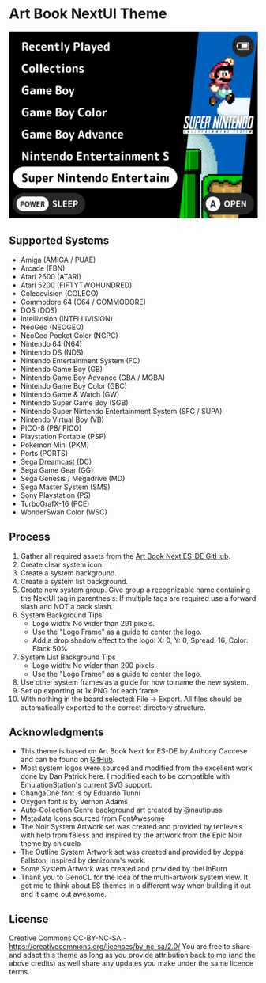 # Art Book NextUI Theme

<img width=512px src="preview.png">

## Supported Systems
- Amiga (AMIGA / PUAE)
- Arcade (FBN)
- Atari 2600 (ATARI)
- Atari 5200 (FIFTYTWOHUNDRED)
- Colecovision (COLECO)
- Commodore 64 (C64 / COMMODORE)
- DOS (DOS)
- Intellivision (INTELLIVISION)
- NeoGeo (NEOGEO)
- NeoGeo Pocket Color (NGPC)
- Nintendo 64 (N64)
- Nintendo DS (NDS)
- Nintendo Entertainment System (FC)
- Nintendo Game Boy (GB)
- Nintendo Game Boy Advance (GBA / MGBA)
- Nintendo Game Boy Color (GBC)
- Nintendo Game & Watch (GW)
- Nintendo Super Game Boy (SGB)
- Nintendo Super Nintendo Entertainment System (SFC / SUPA)
- Nintendo Virtual Boy (VB)
- PICO-8 (P8/ PICO)
- Playstation Portable (PSP)
- Pokemon Mini (PKM)
- Ports (PORTS)
- Sega Dreamcast (DC)
- Sega Game Gear (GG)
- Sega Genesis / Megadrive (MD)
- Sega Master System (SMS)
- Sony Playstation (PS)
- TurboGrafX-16 (PCE)
- WonderSwan Color (WSC)

## Process
1. Gather all required assets from the [Art Book Next ES-DE GitHub](https://github.com/anthonycaccese/art-book-next-es-de).
2. Create clear system icon.
3. Create a system background.
4. Create a system list background.
5. Create new system group. Give group a recognizable name containing the NextUI tag in parenthesis. If multiple tags are required use a forward slash and NOT a back slash.
6. System Background Tips
    - Logo width: No wider than 291 pixels. 
    - Use the "Logo Frame" as a guide to center the logo.
    - Add a drop shadow effect to the logo: X: 0, Y: 0, Spread: 16, Color: Black 50%
7. System List Background Tips
    - Logo width: No wider than 200 pixels.
    - Use the "Logo Frame" as a guide to center the logo.
8. Use other system frames as a guide for how to name the new system.
9. Set up exporting at 1x PNG for each frame.
10. With nothing in the board selected: File -> Export. All files should be automatically exported to the correct directory structure.

## Acknowledgments

- This theme is based on Art Book Next for ES-DE by Anthony Caccese and can be found on [GitHub](https://github.com/anthonycaccese/art-book-next-es-de).
- Most system logos were sourced and modified from the excellent work done by Dan Patrick here. I modified each to be compatible with EmulationStation's current SVG support.
- ChangaOne font is by Eduardo Tunni
- Oxygen font is by Vernon Adams
- Auto-Collection Genre background art created by @nautipuss
- Metadata Icons sourced from FontAwesome
- The Noir System Artwork set was created and provided by tenlevels with help from f8less and inspired by the artwork from the Epic Noir theme by chicuelo
- The Outline System Artwork set was created and provided by Joppa Fallston, inspired by denizonm's work.
- Some System Artwork was created and provided by theUnBurn
- Thank you to GenoCL for the idea of the multi-artwork system view. It got me to think about ES themes in a different way when building it out and it came out awesome.

## License

Creative Commons CC-BY-NC-SA - https://creativecommons.org/licenses/by-nc-sa/2.0/ You are free to share and adapt this theme as long as you provide attribution back to me (and the above credits) as well share any updates you make under the same licence terms.
